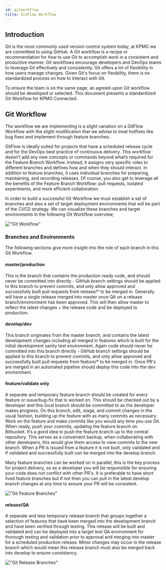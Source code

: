 ```yaml
---
id: gitworkflow
title: GitFlow Workflow
---
```


## Introduction
Git is the most commonly used version control system today, at KPMG we are committed to using GitHub. A Git workflow is a recipe or recommendation for how to use Git to accomplish work in a consistent and productive manner. Git workflows encourage developers and DevOps teams to leverage Git effectively and consistently. Git offers a lot of flexibility in how users manage changes. Given Git's focus on flexibility, there is no standardized process on how to interact with Git.

To ensure the team is on the same page, an agreed-upon Git workflow should be developed or selected. This document presents a standardized Git Workflow for KPMG Connected.

## Git Workflow

The workflow we are implementing is a slight variation on a GitFlow Workflow with the slight modification that we advise to treat hotfixes like bug fixes and implement through feature branches. 

GitFlow is ideally suited for projects that have a scheduled release cycle and for the DevOps best practice of continuous delivery. This workflow doesn’t add any new concepts or commands beyond what’s required for the Feature Branch Workflow. Instead, it assigns very specific roles to different branches and defines how and when they should interact. In addition to feature branches, it uses individual branches for preparing, maintaining, and recording releases. Of course, you also get to leverage all the benefits of the Feature Branch Workflow: pull requests, isolated experiments, and more efficient collaboration.

In order to build a successful Git Workflow we must establish a set of branches and also a set of target deployment environments that will be part of the CI/CD strategy. We can visualize these branches and target environments in the following Git Workflow overview;

!["Git Workflow"](/img/devops/git-flow.png "Git Workflow")

### Branches and Environments
The following sections give more insight into the role of each branch in this Git Workflow.

#### master/production
This is the branch that contains the production ready code, and should never be committed into directly - GitHub branch settings should be applied to this branch to prevent commits, and only allow approved and successfully built pull requests from release/* to be merged in. Generally will have a single release merged into master once QA on a release branch/environment has been approved. This will then allow master to reflect the latest changes + the release code and be deployed to production.

#### develop/dev
This branch originates from the master branch, and contains the latest development changes including all merged in features which is built for the initial development sanity test environment. Again code should never be committed into this branch directly - GitHub branch settings should be applied to this branch to prevent commits, and only allow approved and successfully built pull requests from feature/* to be merged in. Once PR's are merged in an automated pipeline should deploy this code into the dev environment.

#### feature/validate only
A separate and temporary feature branch should be created for every feature or issue/bug-fix that is worked on. This should be checked out by a developer and this local branch should be committed to as the developer makes progress. On this branch, edit, stage, and commit changes in the usual fashion, building up the feature with as many commits as necessary. Work on the feature and make commits like you would any time you use Git. When ready, push your commits, updating the feature branch on Bitbucket. It’s a good idea to push the feature branch up to the central repository. This serves as a convenient backup, when collaborating with other developers, this would give them access to view commits to the new branch. When a PR is issued from a feature it is not built, only validated and if validated and successfully built can be merged into the develop branch.

Many feature branches can be worked on in parallel, this is the key process for project delivery, so as a developer you will be responsible for ensuring your code does not conflict with other PR's. It is preferable to have short lived feature branches but if not then you can pull in the latest develop branch changes at any time to ensure your PR will be consistent.

!["Git Feature Branches"](/img/devops/feature-branch.png "Git Feature Branches")

#### release/QA

A separate and less temporary release branch that groups together a selection of features that have been merged into the development branch and have been verified through testing. This release will be built and validated and can be deployed into a target test QA environment for thorough testing and validation prior to approval and merging into master for a scheduled production release. Minor changes may occur in the release branch which would mean this release branch must also be merged back into develop to ensure consistency.

!["Git Release Branches"](/img/devops/release-branch.png "Git Release Branches")